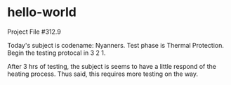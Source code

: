 # hello-world

Project File #312.9 

Today's subject is codename: Nyanners. Test phase is Thermal Protection. Begin the testing protocal in 3 2 1. 

After 3 hrs of testing, the subject is seems to have a little respond of the heating process. 
Thus said, this requires more testing on the way.
